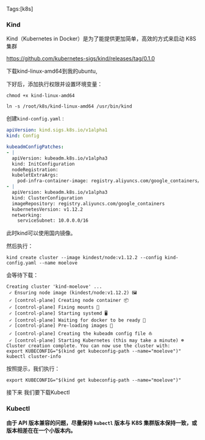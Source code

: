 Tags:[k8s]

### Kind

Kind（Kubernetes in Docker）是为了能提供更加简单，高效的方式来启动 K8S 集群

https://github.com/kubernetes-sigs/kind/releases/tag/0.1.0

下载kind-linux-amd64到我的ubuntu,

下好后，添加执行权限并设置环境变量：

`chmod +x kind-linux-amd64`

`ln -s /root/k8s/kind-linux-amd64 /usr/bin/kind`

创建`kind-config.yaml` :

```yaml
apiVersion: kind.sigs.k8s.io/v1alpha1
kind: Config

kubeadmConfigPatches:
- |
  apiVersion: kubeadm.k8s.io/v1alpha3
  kind: InitConfiguration
  nodeRegistration:
  kubeletExtraArgs:
    pod-infra-container-image: registry.aliyuncs.com/google_containers/pause-amd64:3.1
- |
  apiVersion: kubeadm.k8s.io/v1alpha3
  kind: ClusterConfiguration
  imageRepository: registry.aliyuncs.com/google_containers
  kubernetesVersion: v1.12.2
  networking:
    serviceSubnet: 10.0.0.0/16
```

此时kind可以使用国内镜像。

然后执行：

`kind create cluster --image kindest/node:v1.12.2 --config kind-config.yaml --name moelove                  `

会等待下载：

```
Creating cluster 'kind-moelove' ...
 ✓ Ensuring node image (kindest/node:v1.12.2) 🖼
 ✓ [control-plane] Creating node container 📦
 ✓ [control-plane] Fixing mounts 🗻
 ✓ [control-plane] Starting systemd 🖥
 ✓ [control-plane] Waiting for docker to be ready 🐋
 ✓ [control-plane] Pre-loading images 🐋
 ✓ [control-plane] Creating the kubeadm config file ⛵
 ✓ [control-plane] Starting Kubernetes (this may take a minute) ☸
Cluster creation complete. You can now use the cluster with:
export KUBECONFIG="$(kind get kubeconfig-path --name="moelove")"
kubectl cluster-info
```

按照提示，我们执行：

`export KUBECONFIG="$(kind get kubeconfig-path --name="moelove")"`

接下来 我们要下载Kubectl



### Kubectl

**由于 API 版本兼容的问题，尽量保持 `kubectl` 版本与 K8S 集群版本保持一致，或版本相差在在一个小版本内。**